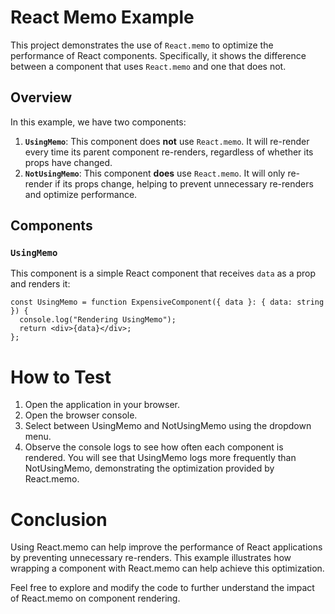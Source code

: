 # React Memo Example

This project demonstrates the use of `React.memo` to optimize the performance of React components. Specifically, it shows the difference between a component that uses `React.memo` and one that does not.

## Overview

In this example, we have two components:

1. **`UsingMemo`**: This component does **not** use `React.memo`. It will re-render every time its parent component re-renders, regardless of whether its props have changed.
2. **`NotUsingMemo`**: This component **does** use `React.memo`. It will only re-render if its props change, helping to prevent unnecessary re-renders and optimize performance.

## Components

### `UsingMemo`

This component is a simple React component that receives `data` as a prop and renders it:

```tsx
const UsingMemo = function ExpensiveComponent({ data }: { data: string }) {
  console.log("Rendering UsingMemo");
  return <div>{data}</div>;
};
```
# How to Test
1. Open the application in your browser.
2. Open the browser console.
3. Select between UsingMemo and NotUsingMemo using the dropdown menu.
4. Observe the console logs to see how often each component is rendered.
You will see that UsingMemo logs more frequently than NotUsingMemo, demonstrating the optimization provided by React.memo.

# Conclusion
Using React.memo can help improve the performance of React applications by preventing unnecessary re-renders.
This example illustrates how wrapping a component with React.memo can help achieve this optimization.

Feel free to explore and modify the code to further understand the impact of React.memo on component rendering.
